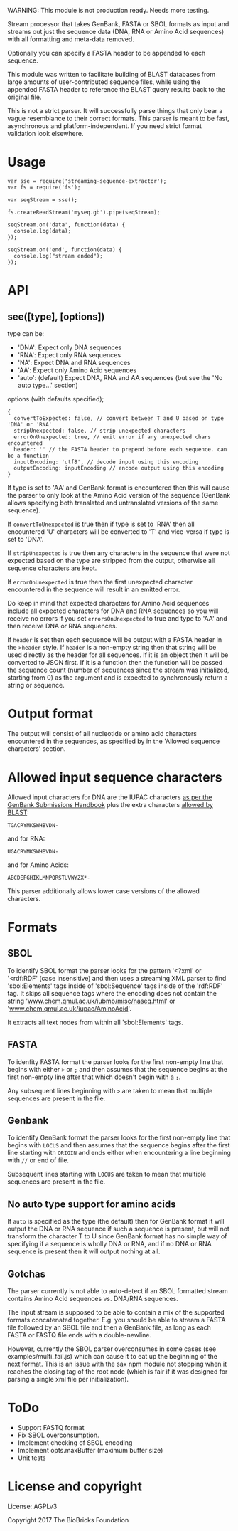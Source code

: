 WARNING: This module is not production ready. Needs more testing.

Stream processor that takes GenBank, FASTA or SBOL formats as input and streams out just the sequence data (DNA, RNA or Amino Acid sequences) with all formatting and meta-data removed. 

Optionally you can specify a FASTA header to be appended to each sequence.

This module was written to facilitate building of BLAST databases from large amounts of user-contributed sequence files, while using the appended FASTA header to reference the BLAST query results back to the original file.

This is not a strict parser. It will successfully parse things that only bear a vague resemblance to their correct formats. This parser is meant to be fast, asynchronous and platform-independent. If you need strict format validation look elsewhere.

# Usage

```
var sse = require('streaming-sequence-extractor');
var fs = require('fs');

var seqStream = sse();

fs.createReadStream('myseq.gb').pipe(seqStream);

seqStream.on('data', function(data) {
  console.log(data);
});

seqStream.on('end', function(data) {
  console.log("stream ended");
});
```

# API

## see([type], [options])

type can be:

* 'DNA': Expect only DNA sequences
* 'RNA': Expect only RNA sequences
* 'NA': Expect DNA and RNA sequences
* 'AA': Expect only Amino Acid sequences
* 'auto': (default) Expect DNA, RNA and AA sequences (but see the 'No auto type...' section)

options (with defaults specified);

```
{
  convertToExpected: false, // convert between T and U based on type 'DNA' or 'RNA'
  stripUnexpected: false, // strip unexpected characters
  errorOnUnexpected: true, // emit error if any unexpected chars encountered
  header: '' // the FASTA header to prepend before each sequence. can be a function
  inputEncoding: 'utf8', // decode input using this encoding
  outputEncoding: inputEncoding // encode output using this encoding
}
```

If type is set to 'AA' and GenBank format is encountered then this will cause the parser to only look at the Amino Acid version of the sequence (GenBank allows specifying both translated and untranslated versions of the same sequence). 

If `convertToUnexpected` is true then if type is set to 'RNA' then all encountered 'U' characters will be converted to 'T' and vice-versa if type is set to 'DNA'. 

If `stripUnexpected` is true then any characters in the sequence that were not expected based on the type are stripped from the output, otherwise all sequence characters are kept.

If `errorOnUnexpected` is true then the first unexpected character encountered in the sequence will result in an emitted error. 

Do keep in mind that expected characters for Amino Acid sequences include all expected characters for DNA and RNA sequences so you will receive no errors if you set `errorsOnUnexpected` to true and type to 'AA' and then receive DNA or RNA sequences.

If `header` is set then each sequence will be output with a FASTA header in the `>header` style. If `header` is a non-empty string then that string will be used directly as the header for all sequences. If it is an object then it will be converted to JSON first. If it is a function then the function will be passed the sequence count (number of sequences since the stream was initialized, starting from 0) as the argument and is expected to synchronously return a string or sequence.

# Output format

The output will consist of all nucleotide or amino acid characters encountered in the sequences, as specified by in the 'Allowed sequence characters' section.

# Allowed input sequence characters

Allowed input characters for DNA are the IUPAC characters [as per the GenBank Submissions Handbook](https://www.ncbi.nlm.nih.gov/books/NBK53702/#gbankquickstart.if_i_don_t_know_the_base) plus the extra characters [allowed by BLAST](https://blast.ncbi.nlm.nih.gov/Blast.cgi?CMD=Web&PAGE_TYPE=BlastDocs&DOC_TYPE=BlastHelp):

```
TGACRYMKSWHBVDN-
```

and for RNA:

```
UGACRYMKSWHBVDN-
```

and for Amino Acids:

```
ABCDEFGHIKLMNPQRSTUVWYZX*-
```

This parser additionally allows lower case versions of the allowed characters.

# Formats

## SBOL

To identify SBOL format the parser looks for the pattern '<?xml' or '<rdf:RDF' (case insensitive) and then uses a streaming XML parser to find 'sbol:Elements' tags inside of 'sbol:Sequence' tags inside of the 'rdf:RDF' tag. It skips all sequence tags where the encoding does not contain the string 'www.chem.qmul.ac.uk/iubmb/misc/naseq.html' or 'www.chem.qmul.ac.uk/iupac/AminoAcid'. 

It extracts all text nodes from within all 'sbol:Elements' tags.

## FASTA

To idenfity FASTA format the parser looks for the first non-empty line that begins with either `>` or `;` and then assumes that the sequence begins at the first non-empty line after that which doesn't begin with a `;`.  

Any subsequent lines beginning with `>` are taken to mean that multiple sequences are present in the file.

## Genbank

To identify GenBank format the parser looks for the first non-empty line that begins with `LOCUS` and then assumes that the sequence begins after the first line starting with `ORIGIN` and ends either when encountering a line beginning with `//` or end of file.

Subsequent lines starting with `LOCUS` are taken to mean that multiple sequences are present in the file.

## No auto type support for amino acids

If `auto` is specified as the type (the default) then for GenBank format it will output the DNA or RNA sequence if such a sequence is present, but will not transform the character T to U since GenBank format has no simple way of specifying if a sequence is wholly DNA or RNA, and if no DNA or RNA sequence is present then it will output nothing at all.

## Gotchas

The parser currently is not able to auto-detect if an SBOL formatted stream contains Amino Acid sequences vs. DNA/RNA sequences.

The input stream is supposed to be able to contain a mix of the supported formats concatenated together. E.g. you should be able to stream a FASTA file followed by an SBOL file and then a GenBank file, as long as each FASTA or FASTQ file ends with a double-newline.

However, currently the SBOL parser overconsumes in some cases (see examples/multi_fail.js) which can cause it to eat up the beginning of the next format. This is an issue with the sax npm module not stopping when it reaches the closing tag of the root node (which is fair if it was designed for parsing a single xml file per initialization).

# ToDo

* Support FASTQ format
* Fix SBOL overconsumption.
* Implement checking of SBOL encoding
* Implement opts.maxBuffer (maximum buffer size)
* Unit tests

# License and copyright

License: AGPLv3

Copyright 2017 The BioBricks Foundation
